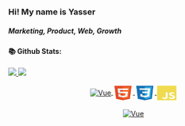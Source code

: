 <h3>Hi! My name is Yasser</h3>
<h4></h4>

<h5>Marketing, Product, Web, Growth</h5>

<h4> 📚 Github Stats: </h4>
<div>
  <a href="[https://github.com/AlianeAmaral](https://github.com/AlianeAmaral)"> 
  <img height="170em" src="https://github-readme-stats.vercel.app/api?username=YasserSE&show_icons=true&theme=tokyonight&include_all_commits=true&count_private=true"/>
  <img height="150em" src="https://github-readme-stats.vercel.app/api/top-langs/?username=YasserSE&layout=compact&langs_count=16&theme=tokyonight"/>
</div>

<br>
  
<div align="center" style="display: inline_block">
  <img align="center" alt="Vue" height="40" width="50" src="https://cdn.jsdelivr.net/gh/devicons/devicon/icons/vuejs/vuejs-original.svg" /> 
  <img align="center" alt="HTML" height="30" width="40" src="https://raw.githubusercontent.com/devicons/devicon/master/icons/html5/html5-original.svg">
  <img align="center" alt="CSS" height="30" width="40" src="https://raw.githubusercontent.com/devicons/devicon/master/icons/css3/css3-original.svg">
  <img align="center" alt="Js" height="30" width="40" src="https://raw.githubusercontent.com/devicons/devicon/master/icons/javascript/javascript-plain.svg">
</div>

<br>

<div align="center" style="display: inline_block">
  <img align="center" alt="Vue" height="100" src="https://media4.giphy.com/media/zOvBKUUEERdNm/giphy.gif?cid=ecf05e47v3rd79ccpmfqt2j4vwivwilicjsepw0si1n3jx28&rid=giphy.gif&ct=g" /> 
</div>

